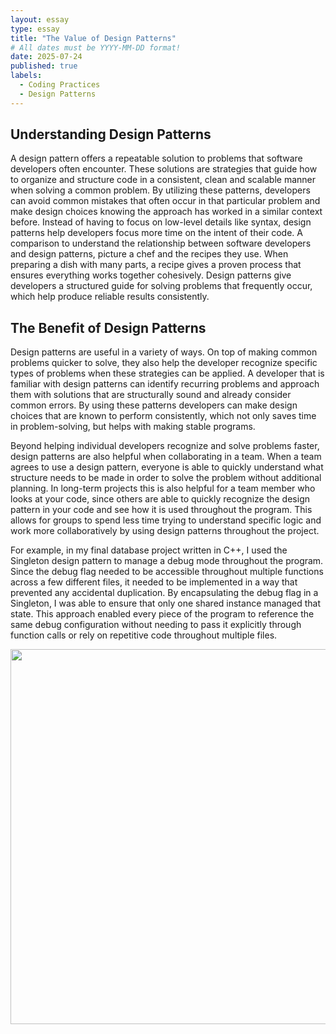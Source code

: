 ```yaml
---
layout: essay
type: essay
title: "The Value of Design Patterns"
# All dates must be YYYY-MM-DD format!
date: 2025-07-24
published: true
labels:
  - Coding Practices
  - Design Patterns
---
```

## Understanding Design Patterns

A design pattern offers a repeatable solution to problems that software developers often encounter. These solutions are strategies that guide how to organize and structure code in a consistent, clean and scalable manner when solving a common problem. By utilizing these patterns, developers can avoid common mistakes that often occur in that particular problem and make design choices knowing the approach has worked in a similar context before. Instead of having to focus on low-level details like syntax, design patterns help developers focus more time on the intent of their code. A comparison to understand the relationship between software developers and design patterns, picture a chef and the recipes they use. When preparing a dish with many parts, a recipe gives a proven process that ensures everything works together cohesively. Design patterns give developers a structured guide for solving problems that frequently occur, which help produce reliable results consistently.

## The Benefit of Design Patterns

Design patterns are useful in a variety of ways. On top of making common problems quicker to solve, they also help the developer recognize specific types of problems when these strategies can be applied. A developer that is familiar with design patterns can identify recurring problems and approach them with solutions that are structurally sound and already consider common errors. By using these patterns developers can make design choices that are known to perform consistently, which not only saves time in problem-solving, but helps with making stable programs.

Beyond helping individual developers recognize and solve problems faster, design patterns are also helpful when collaborating in a team. When a team agrees to use a design pattern, everyone is able to quickly understand what structure needs to be made in order to solve the problem without additional planning. In long-term projects this is also helpful for a team member who looks at your code, since others are able to quickly recognize the design pattern in your code and see how it is used throughout the program. This allows for groups to spend less time trying to understand specific logic and work more collaboratively by using design patterns throughout the project. 

For example, in my final database project written in C++, I used the Singleton design pattern to manage a debug mode throughout the program. Since the debug flag needed to be accessible throughout multiple functions across a few different files, it needed to be implemented in a way that prevented any accidental duplication. By encapsulating the debug flag in a Singleton, I was able to ensure that only one shared instance managed that state. This approach enabled every piece of the program to reference the same debug configuration without needing to pass it explicitly through function calls or rely on repetitive code throughout multiple files.  

<img src="https://blogger.googleusercontent.com/img/b/R29vZ2xl/AVvXsEgcwhj-3oyRR0rP1Zrbwa9p3JmkqOGpbjZefePbHubUj_Ujr9A3_nyWszVF1-1WlrcTWzIPRwNkDqs0fOibBD4eum2_NKDLgqkp2edxgNqSzVKC7lK1VzspyjBpMJIY3rE4wNNhkQI5rxI/w1200-h630-p-k-no-nu/Singleton+pattern+java+example.jpg" width="600px" style="display: block; margin-left: 0;">
